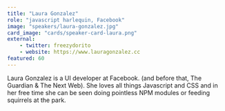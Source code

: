 ```yaml
---
title: "Laura Gonzalez"
role: "javascript harlequin, Facebook"
image: "speakers/laura-gonzalez.jpg"
card_image: "cards/speaker-card-laura.png"
external:
    - twitter: freezydorito
    - website: https://www.lauragonzalez.cc
featured: 60
---
```

Laura Gonzalez is a UI developer at Facebook. (and before that, The Guardian & The Next Web). She loves all things Javascript and CSS and in her free time she can be seen doing pointless NPM modules or feeding squirrels at the park.
